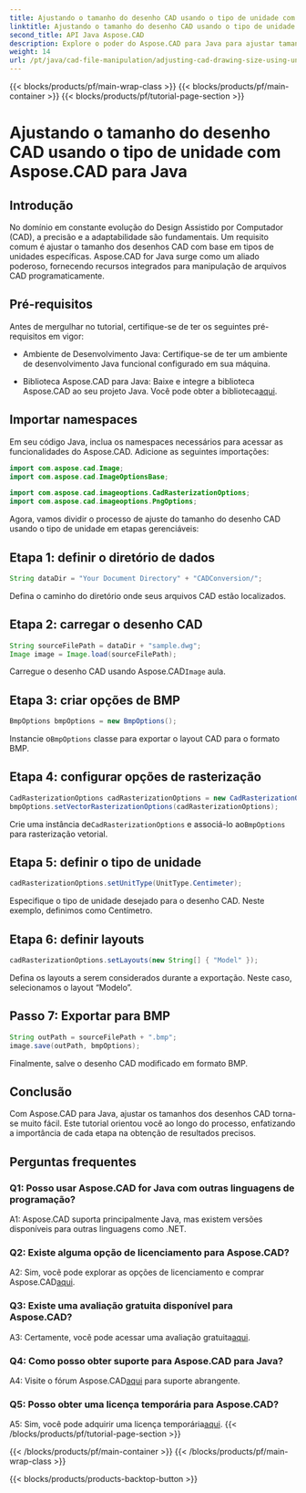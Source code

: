 ```yaml
---
title: Ajustando o tamanho do desenho CAD usando o tipo de unidade com Aspose.CAD para Java
linktitle: Ajustando o tamanho do desenho CAD usando o tipo de unidade
second_title: API Java Aspose.CAD
description: Explore o poder do Aspose.CAD para Java para ajustar tamanhos de desenhos CAD sem esforço. Siga nosso guia passo a passo para precisão e adaptabilidade.
weight: 14
url: /pt/java/cad-file-manipulation/adjusting-cad-drawing-size-using-unit-type/
---
```


{{< blocks/products/pf/main-wrap-class >}}
{{< blocks/products/pf/main-container >}}
{{< blocks/products/pf/tutorial-page-section >}}

# Ajustando o tamanho do desenho CAD usando o tipo de unidade com Aspose.CAD para Java

## Introdução

No domínio em constante evolução do Design Assistido por Computador (CAD), a precisão e a adaptabilidade são fundamentais. Um requisito comum é ajustar o tamanho dos desenhos CAD com base em tipos de unidades específicas. Aspose.CAD for Java surge como um aliado poderoso, fornecendo recursos integrados para manipulação de arquivos CAD programaticamente.

## Pré-requisitos

Antes de mergulhar no tutorial, certifique-se de ter os seguintes pré-requisitos em vigor:

- Ambiente de Desenvolvimento Java: Certifique-se de ter um ambiente de desenvolvimento Java funcional configurado em sua máquina.

-  Biblioteca Aspose.CAD para Java: Baixe e integre a biblioteca Aspose.CAD ao seu projeto Java. Você pode obter a biblioteca[aqui](https://releases.aspose.com/cad/java/).

## Importar namespaces

Em seu código Java, inclua os namespaces necessários para acessar as funcionalidades do Aspose.CAD. Adicione as seguintes importações:

```java
import com.aspose.cad.Image;
import com.aspose.cad.ImageOptionsBase;

import com.aspose.cad.imageoptions.CadRasterizationOptions;
import com.aspose.cad.imageoptions.PngOptions;
```

Agora, vamos dividir o processo de ajuste do tamanho do desenho CAD usando o tipo de unidade em etapas gerenciáveis:

## Etapa 1: definir o diretório de dados

```java
String dataDir = "Your Document Directory" + "CADConversion/";
```

Defina o caminho do diretório onde seus arquivos CAD estão localizados.

## Etapa 2: carregar o desenho CAD

```java
String sourceFilePath = dataDir + "sample.dwg";
Image image = Image.load(sourceFilePath);
```

 Carregue o desenho CAD usando Aspose.CAD`Image` aula.

## Etapa 3: criar opções de BMP

```java
BmpOptions bmpOptions = new BmpOptions();
```

 Instancie o`BmpOptions` classe para exportar o layout CAD para o formato BMP.

## Etapa 4: configurar opções de rasterização

```java
CadRasterizationOptions cadRasterizationOptions = new CadRasterizationOptions();
bmpOptions.setVectorRasterizationOptions(cadRasterizationOptions);
```

 Crie uma instância de`CadRasterizationOptions` e associá-lo ao`BmpOptions` para rasterização vetorial.

## Etapa 5: definir o tipo de unidade

```java
cadRasterizationOptions.setUnitType(UnitType.Centimeter);
```

Especifique o tipo de unidade desejado para o desenho CAD. Neste exemplo, definimos como Centímetro.

## Etapa 6: definir layouts

```java
cadRasterizationOptions.setLayouts(new String[] { "Model" });
```

Defina os layouts a serem considerados durante a exportação. Neste caso, selecionamos o layout “Modelo”.

## Passo 7: Exportar para BMP

```java
String outPath = sourceFilePath + ".bmp";
image.save(outPath, bmpOptions);
```

Finalmente, salve o desenho CAD modificado em formato BMP.

## Conclusão

Com Aspose.CAD para Java, ajustar os tamanhos dos desenhos CAD torna-se muito fácil. Este tutorial orientou você ao longo do processo, enfatizando a importância de cada etapa na obtenção de resultados precisos.

## Perguntas frequentes

### Q1: Posso usar Aspose.CAD for Java com outras linguagens de programação?

A1: Aspose.CAD suporta principalmente Java, mas existem versões disponíveis para outras linguagens como .NET.

### Q2: Existe alguma opção de licenciamento para Aspose.CAD?

 A2: Sim, você pode explorar as opções de licenciamento e comprar Aspose.CAD[aqui](https://purchase.aspose.com/buy).

### Q3: Existe uma avaliação gratuita disponível para Aspose.CAD?

 A3: Certamente, você pode acessar uma avaliação gratuita[aqui](https://releases.aspose.com/).

### Q4: Como posso obter suporte para Aspose.CAD para Java?

 A4: Visite o fórum Aspose.CAD[aqui](https://forum.aspose.com/c/cad/19) para suporte abrangente.

### Q5: Posso obter uma licença temporária para Aspose.CAD?

 A5: Sim, você pode adquirir uma licença temporária[aqui](https://purchase.aspose.com/temporary-license/).
{{< /blocks/products/pf/tutorial-page-section >}}

{{< /blocks/products/pf/main-container >}}
{{< /blocks/products/pf/main-wrap-class >}}

{{< blocks/products/products-backtop-button >}}
